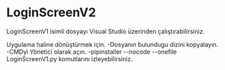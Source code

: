 # LoginScreenV2

LoginScreenV1 isimli dosyayı Visual Studio üzerinden çalıştırabilirsiniz.

Uygulama haline dönüştürmek için. 
-Dosyanın bulundugu dizini kopyalayın. 
-CMDyi Yönetici olarak açın. 
-pipinstaller --nocode --onefile LoginScreenV1.py komutlarını izleyebilirsiniz.
